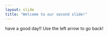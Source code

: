 ```yaml
---
layout: slide
title: "Welcome to our second slide!"
---
```

have a good day!!
Use the left arrow to go back!
